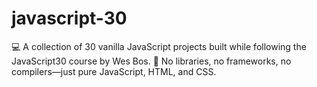 # javascript-30
💻 A collection of 30 vanilla JavaScript projects built while following the JavaScript30 course by Wes Bos. 🚀 No libraries, no frameworks, no compilers—just pure JavaScript, HTML, and CSS.

